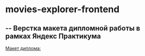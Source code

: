 # movies-explorer-frontend
--
Верстка макета дипломной работы в рамках Яндекс Практикума
--

[Макет диплома:](https://disk.yandex.ru/d/Qwn0yrE63U7qxA)
